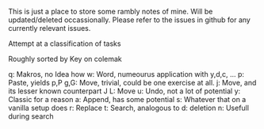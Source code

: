 
This is just a place to store some rambly notes 
of mine. Will be updated/deleted occassionally.
Please refer to the issues in github for any 
currently relevant issues. 



Attempt at a classification of tasks

Roughly sorted by Key on colemak

q: Makros, no Idea how
w: Word, numeourus application with y,d,c, ...
p: Paste, yields p,P
g,G: Move, trivial, could be one exercise at all.
j: Move, and its lesser known counterpart J
L: Move
u: Undo, not a lot of potential
y: Classic for a reason
a: Append, has some potential
s: Whatever that on a vanilla setup does
r: Replace
t: Search, analogous to 
d: deletion 
n: Usefull during search
